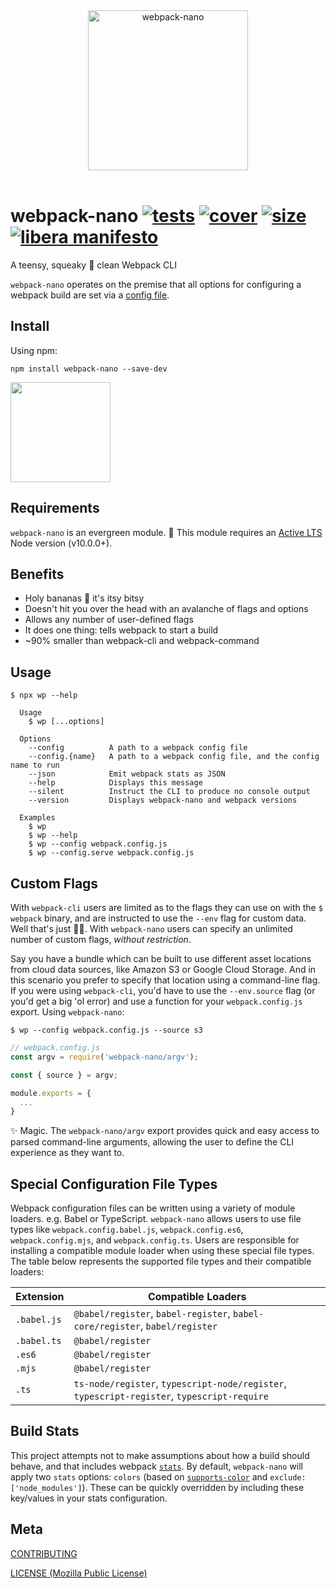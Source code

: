 [tests]: 	https://img.shields.io/circleci/project/github/shellscape/webpack-nano.svg
[tests-url]: https://circleci.com/gh/shellscape/webpack-nano

[cover]: https://codecov.io/gh/shellscape/webpack-nano/branch/master/graph/badge.svg
[cover-url]: https://codecov.io/gh/shellscape/webpack-nano

[size]: https://packagephobia.now.sh/badge?p=webpack-nano
[size-url]: https://packagephobia.now.sh/result?p=webpack-nano

<div align="center">
	<img width="256" src="https://raw.githubusercontent.com/shellscape/webpack-nano/master/assets/nano.svg?sanitize=true" alt="webpack-nano"><br/><br/>
</div>

# webpack-nano [![tests][tests]][tests-url] [![cover][cover]][cover-url] [![size][size]][size-url] [![libera manifesto](https://img.shields.io/badge/libera-manifesto-lightgrey.svg)](https://liberamanifesto.com)


A teensy, squeaky 🐤 clean Webpack CLI

`webpack-nano` operates on the premise that all options for configuring a webpack build are set via a [config file](https://webpack.js.org/configuration/).

## Install

Using npm:

```console
npm install webpack-nano --save-dev
```

<a href="https://www.patreon.com/shellscape">
  <img src="https://c5.patreon.com/external/logo/become_a_patron_button@2x.png" width="160">
</a>

## Requirements

`webpack-nano` is an evergreen module. 🌲 This module requires an [Active LTS](https://github.com/nodejs/Release) Node version (v10.0.0+).

## Benefits

- Holy bananas 🍌 it's itsy bitsy
- Doesn't hit you over the head with an avalanche of flags and options
- Allows any number of user-defined flags
- It does one thing: tells webpack to start a build
- ~90% smaller than webpack-cli and webpack-command

## Usage

```console
$ npx wp --help

  Usage
    $ wp [...options]

  Options
    --config          A path to a webpack config file
    --config.{name}   A path to a webpack config file, and the config name to run
    --json            Emit webpack stats as JSON
    --help            Displays this message
    --silent          Instruct the CLI to produce no console output
    --version         Displays webpack-nano and webpack versions

  Examples
    $ wp
    $ wp --help
    $ wp --config webpack.config.js
    $ wp --config.serve webpack.config.js
```

## Custom Flags

With `webpack-cli` users are limited as to the flags they can use on with the `$ webpack` binary, and are instructed to use the `--env` flag for custom data. Well that's just 🍌🍌. With `webpack-nano` users can specify an unlimited number of custom flags, _without restriction_.

Say you have a bundle which can be built to use different asset locations from cloud data sources, like Amazon S3 or Google Cloud Storage. And in this scenario you prefer to specify that location using a command-line flag. If you were using `webpack-cli`, you'd have to use the `--env.source` flag (or you'd get a big 'ol error) and use a function for your `webpack.config.js` export. Using `webpack-nano`:

```console
$ wp --config webpack.config.js --source s3
```

```js
// webpack.config.js
const argv = require('webpack-nano/argv');

const { source } = argv;

module.exports = {
  ...
}
```

✨ Magic. The `webpack-nano/argv` export provides quick and easy access to parsed command-line arguments, allowing the user to define the CLI experience as they want to.

## Special Configuration File Types

Webpack configuration files can be written using a variety of module loaders. e.g. Babel or TypeScript. `webpack-nano` allows users to use file types like `webpack.config.babel.js`, `webpack.config.es6`, `webpack.config.mjs`, and `webpack.config.ts`. Users are responsible for installing a compatible module loader when using these special file types. The table below represents the supported file types and their compatible loaders:

| Extension   | Compatible Loaders |
| ------------| ------------------ |
| `.babel.js` | `@babel/register`, `babel-register`, `babel-core/register`, `babel/register` |
| `.babel.ts` | `@babel/register`  |
| `.es6`      | `@babel/register`  |
| `.mjs`      | `@babel/register`  |
| `.ts`       | `ts-node/register`, `typescript-node/register`, `typescript-register`, `typescript-require` |

## Build Stats

This project attempts not to make assumptions about how a build should behave, and that includes webpack [`stats`](https://webpack.js.org/configuration/stats/). By default, `webpack-nano` will apply two `stats` options: `colors` (based on [`supports-color`](https://github.com/chalk/supports-color) and `exclude: ['node_modules']`). These can be quickly overridden by including these key/values in your stats configuration.

## Meta

[CONTRIBUTING](./.github/CONTRIBUTING.md)

[LICENSE (Mozilla Public License)](./LICENSE)
